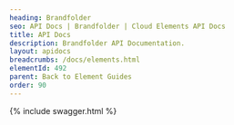 ```yaml
---
heading: Brandfolder
seo: API Docs | Brandfolder | Cloud Elements API Docs
title: API Docs
description: Brandfolder API Documentation.
layout: apidocs
breadcrumbs: /docs/elements.html
elementId: 492
parent: Back to Element Guides
order: 90
---
```


{% include swagger.html %}
